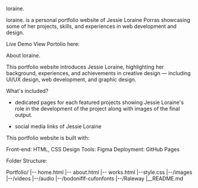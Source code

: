 loraine. 


loraine. is a personal portfolio website of Jessie Loraine Porras showcasing some of her projects, skills, and experiences in web development and design. 


Live Demo
View Portolio here:



About loraine.

This portfolio website introduces Jessie Loraine, highlighting her background, experiences, and achievements in creative design — including UI/UX design, web development, and graphic design.

What's included?

- dedicated pages for each featured projects showing Jessie Loraine's role in the development of the project along with images of the final output. 

- social media links of Jessie Loraine


This portfolio website is built with:

Front-end: HTML, CSS
Design Tools: Figma
Deployment: GitHub Pages

Folder Structure:

Portfolio/
|-- home.html
|-- about.html
|-- works.html
|--style.css
|--/images
|--/videos
|--/audio
|--/bodoniflf-cufonfonts
|--/Raleway
|__README.md
